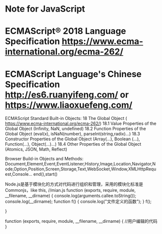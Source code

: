 # Note for JavaScript
# ECMAScript® 2018 Language Specification https://www.ecma-international.org/ecma-262/
# ECMAScript Language's Chinese Specification http://es6.ruanyifeng.com/ or https://www.liaoxuefeng.com/

ECMAScript Standard Built-in Objects:
18 The Global Object ( https://www.ecma-international.org/ecma-262/)
  18.1 Value Properties of the Global Object (Infinity, NaN, undefined)
  18.2 Function Properties of the Global Object (eval(x), isNaN(number), parseInt(string,radix)...)
  18.3 Constructor Properties of the Global Object (Array(...), Boolean (...), Function(...), Object(...)...)
  18.4 Other Properties of the Global Object (Atomics, JSON, Math, Reflect)

Browser Build-in Objects and Methods:
Document,Element,Event,EventListener,History,Image,Location,Navigator,Node,Option,Position,Screen,Storage,Text,WebSocket,Window,XMLHttpRequest,Console...
end(),start()

Node.js是基于模块化的方式对代码进行组织和管理，采用的模块化标准是Commonjs，like this,
  //mian.js
function (exports, require, module, __filename, __dirname) { 
    console.log(arguments.callee.toString());
    console.log(__dirname);
    function f() {
        console.log("文件定义的函数");
    }
    f();

}

function (exports, require, module, __filename, __dirname) { 
   //用户编辑的代码
}
